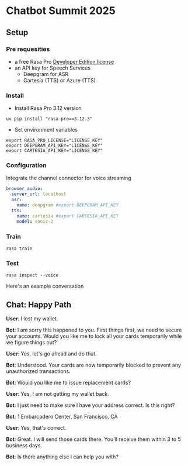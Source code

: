 # Chatbot Summit 2025

## Setup

### Pre requesities
* a free Rasa Pro [Developer Edition license](https://rasa.com/docs/rasa-pro/developer-edition)
* an API key for Speech Services
  - Deepgram for ASR
  - Cartesia (TTS) or Azure (TTS)



### Install

* Install Rasa Pro 3.12 version 
```
uv pip install "rasa-pro==3.12.3"
```

* Set environment variables

```
export RASA_PRO_LICENSE="LICENSE_KEY"
export DEEPGRAM_API_KEY="LICENSE_KEY"
export CARTESIA_API_KEY="LICENSE_KEY"
```


### Configuration

Integrate the channel connector for voice streaming
```yaml
browser_audio:
  server_url: localhost
  asr:
    name: deepgram #export DEEPGRAM_API_KEY
  tts:
    name: cartesia #export CARTESIA_API_KEY
    model: sonic-2
```


### Train
```
rasa train
```

### Test

```
rasa inspect --voice

```

Here's an example conversation

## Chat: Happy Path

**User**: I lost my wallet.

**Bot**: I am sorry this happened to you. First things first, we need to secure your accounts. Would you like me to lock all your cards temporarily while we figure things out?

**User**: Yes, let's go ahead and do that.

**Bot**: Understood. Your cards are now temporarily blocked to prevent any unauthorized transactions.

**Bot**: Would you like me to issue replacement cards?

**User**: Yes, I am not getting my wallet back.

**Bot**: I just need to make sure I have your address correct. Is this right?

**Bot**: 1 Embarcadero Center, San Francisco, CA

**User**: Yes, that's correct.

**Bot**: Great. I will send those cards there. You’ll receive them within 3 to 5 business days.

**Bot**: Is there anything else I can help you with?

